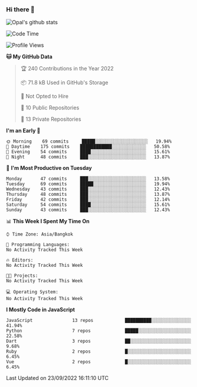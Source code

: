 ### Hi there 👋

![Opal's github stats](https://github-readme-stats.vercel.app/api?username=coolkidneversleep&count_private=true&show_icons=true&theme=radical)


<!--START_SECTION:waka-->
![Code Time](http://img.shields.io/badge/Code%20Time-64%20hrs%2038%20mins-blue)

![Profile Views](http://img.shields.io/badge/Profile%20Views-0-blue)

**🐱 My GitHub Data** 

> 🏆 240 Contributions in the Year 2022
 > 
> 📦 71.8 kB Used in GitHub's Storage 
 > 
> 🚫 Not Opted to Hire
 > 
> 📜 10 Public Repositories 
 > 
> 🔑 13 Private Repositories  
 > 
**I'm an Early 🐤** 

```text
🌞 Morning    69 commits     █████░░░░░░░░░░░░░░░░░░░░   19.94% 
🌆 Daytime    175 commits    ████████████░░░░░░░░░░░░░   50.58% 
🌃 Evening    54 commits     ████░░░░░░░░░░░░░░░░░░░░░   15.61% 
🌙 Night      48 commits     ███░░░░░░░░░░░░░░░░░░░░░░   13.87%

```
📅 **I'm Most Productive on Tuesday** 

```text
Monday       47 commits     ███░░░░░░░░░░░░░░░░░░░░░░   13.58% 
Tuesday      69 commits     █████░░░░░░░░░░░░░░░░░░░░   19.94% 
Wednesday    43 commits     ███░░░░░░░░░░░░░░░░░░░░░░   12.43% 
Thursday     48 commits     ███░░░░░░░░░░░░░░░░░░░░░░   13.87% 
Friday       42 commits     ███░░░░░░░░░░░░░░░░░░░░░░   12.14% 
Saturday     54 commits     ████░░░░░░░░░░░░░░░░░░░░░   15.61% 
Sunday       43 commits     ███░░░░░░░░░░░░░░░░░░░░░░   12.43%

```


📊 **This Week I Spent My Time On** 

```text
⌚︎ Time Zone: Asia/Bangkok

💬 Programming Languages: 
No Activity Tracked This Week

🔥 Editors: 
No Activity Tracked This Week

🐱‍💻 Projects: 
No Activity Tracked This Week

💻 Operating System: 
No Activity Tracked This Week

```

**I Mostly Code in JavaScript** 

```text
JavaScript               13 repos            ██████████░░░░░░░░░░░░░░░   41.94% 
Python                   7 repos             █████░░░░░░░░░░░░░░░░░░░░   22.58% 
Dart                     3 repos             ██░░░░░░░░░░░░░░░░░░░░░░░   9.68% 
Ruby                     2 repos             █░░░░░░░░░░░░░░░░░░░░░░░░   6.45% 
Vue                      2 repos             █░░░░░░░░░░░░░░░░░░░░░░░░   6.45%

```



 Last Updated on 23/09/2022 16:11:10 UTC
<!--END_SECTION:waka-->

